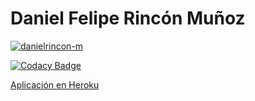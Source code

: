 # Daniel Felipe Rincón Muñoz

[![danielrincon-m](https://circleci.com/gh/danielrincon-m/CVDS_LAB8.svg?style=svg)](https://app.circleci.com/pipelines/github/danielrincon-m/CVDS_LAB8)

[![Codacy Badge](https://app.codacy.com/project/badge/Grade/8ab26dec442146c7b1f4034fdbf7d3d9)](https://www.codacy.com/gh/danielrincon-m/CVDS_LAB8/dashboard?utm_source=github.com&amp;utm_medium=referral&amp;utm_content=danielrincon-m/CVDS_LAB8&amp;utm_campaign=Badge_Grade)

[Aplicación en Heroku](https://cvds-lab8.herokuapp.com/faces/registrocliente.xhtml)
